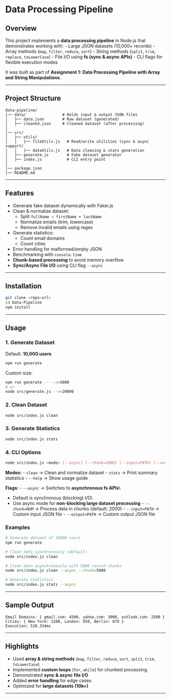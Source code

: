 # Data Processing Pipeline

## Overview

This project implements a **data processing pipeline** in Node.js that
demonstrates working with: - Large JSON datasets (10,000+ records) -
Array methods (`map`, `filter`, `reduce`, `sort`) - String methods
(`split`, `trim`, `replace`, `toLowerCase`) - File I/O using **fs (sync
& async APIs)** - CLI flags for flexible execution modes

It was built as part of **Assignment 1: Data Processing Pipeline with
Array and String Manipulations**.

------------------------------------------------------------------------

## Project Structure

    data-pipeline/
    │── data/                # Holds input & output JSON files
    │   ├── data.json        # Raw dataset (generated)
    │   ├── cleaned.json     # Cleaned dataset (after processing)
    │
    │── src/
    │   ├── utils/
    │   │   ├── fileUtils.js   # Read/write utilities (sync & async support)
    │   │   ├── dataUtils.js   # Data cleaning & stats generation
    │   ├── generate.js        # Fake dataset generator
    │   ├── index.js           # CLI entry point
    │
    │── package.json
    │── README.md

------------------------------------------------------------------------

## Features

-   Generate fake dataset dynamically with Faker.js
-   Clean & normalize dataset:
    -   Split `fullName → firstName + lastName`
    -   Normalize emails (trim, lowercase)
    -   Remove invalid emails using regex
-   Generate statistics:
    -   Count email domains
    -   Count cities
-   Error handling for malformed/empty JSON
-   Benchmarking with `console.time`
-   **Chunk-based processing** to avoid memory overflow
-   **Sync/Async File I/O** using CLI flag `--async`

------------------------------------------------------------------------

## Installation

``` bash
git clone <repo-url>
cd Data-Pipeline
npm install
```

------------------------------------------------------------------------

## Usage

### 1. Generate Dataset

Default: **10,000 users**

``` bash
npm run generate
```

Custom size:

``` bash
npm run generate -- --n=5000
# or
node src/generate.js --n=20000
```

### 2. Clean Dataset

``` bash
node src/index.js clean
```

### 3. Generate Statistics

``` bash
node src/index.js stats
```

### 4. CLI Options

``` bash
node src/index.js <mode> [--async] [--chunk=2000] [--input=PATH] [--output=PATH]
```

**Modes:** - `clean` → Clean and normalize dataset - `stats` → Print
summary statistics - `--help` → Show usage guide

**Flags:** - `--async` → Switches to **asynchronous fs APIs**\
- Default is synchronous (blocking) I/O\
- Use async mode for **non-blocking large dataset processing** -
`--chunk=NUM` → Process data in chunks (default: 2000) - `--input=PATH`
→ Custom input JSON file - `--output=PATH` → Custom output JSON file

### Examples

``` bash
# Generate dataset of 10000 users
npm run generate

# Clean data synchronously (default)
node src/index.js clean

# Clean data asynchronously with 5000 record chunks
node src/index.js clean --async --chunk=5000

# Generate statistics
node src/index.js stats --async
```

------------------------------------------------------------------------

## Sample Output

    Email Domains: { gmail.com: 4500, yahoo.com: 3000, outlook.com: 2500 }
    Cities: { New York: 1200, London: 950, Berlin: 870 }
    Execution: 520.334ms

------------------------------------------------------------------------

## Highlights

-   Used **array & string methods** (`map`, `filter`, `reduce`, `sort`,
    `split`, `trim`, `toLowerCase`)
-   Implemented **custom loops** (`for`, `while`) for chunked processing
-   Demonstrated **sync & async file I/O**
-   Added **error handling** for edge cases
-   Optimized for **large datasets (10k+)**

-----------------------------------------------------------------------
